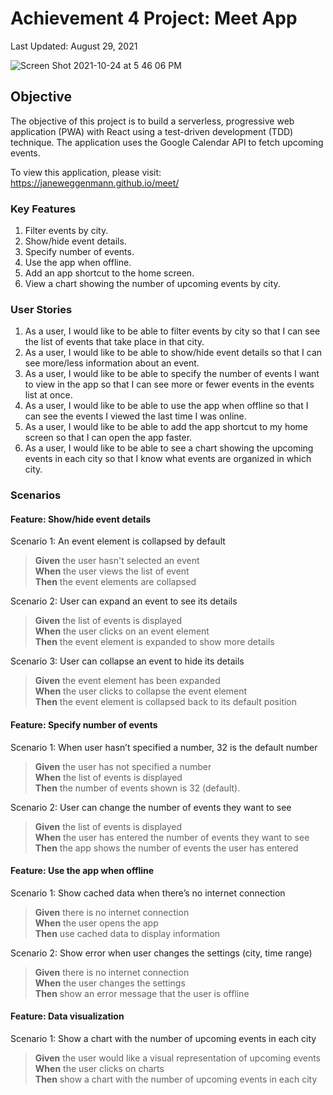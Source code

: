 # Achievement 4 Project: Meet App
Last Updated: August 29, 2021

![Screen Shot 2021-10-24 at 5 46 06 PM](https://user-images.githubusercontent.com/81497203/138614207-5cbfc9e9-a064-4f13-9c50-07226f49c158.png)


## Objective
The objective of this project is to build a serverless, progressive web application (PWA) with React using a test-driven development (TDD) technique. The application uses the Google Calendar API to fetch upcoming events.

To view this application, please visit: https://janeweggenmann.github.io/meet/

### Key Features
1. Filter events by city.
2. Show/hide event details.
3. Specify number of events.
4. Use the app when offline.
5. Add an app shortcut to the home screen.
6. View a chart showing the number of upcoming events by city.

### User Stories
1. As a user, I would like to be able to filter events by city so that I can see the list of events that take place in that city.
2. As a user, I would like to be able to show/hide event details so that I can see more/less information about an event.
3. As a user, I would like to be able to specify the number of events I want to view in the app so that I can see more or fewer events in the events list at once.
4. As a user, I would like to be able to use the app when offline so that I can see the events I viewed the last time I was online.
5. As a user, I would like to be able to add the app shortcut to my home screen so that I can open the app faster.
6. As a user, I would like to be able to see a chart showing the upcoming events in each city so that I know what events are organized in which city.

### Scenarios
#### Feature: Show/hide event details
Scenario 1: An event element is collapsed by default
  > **Given** the user hasn't selected an event  
  > **When** the user views the list of event  
  > **Then** the event elements are collapsed  

Scenario 2: User can expand an event to see its details
  > **Given** the list of events is displayed    
  > **When** the user clicks on an event element    
  > **Then** the event element is expanded to show more details  

Scenario 3: User can collapse an event to hide its details
  > **Given** the event element has been expanded  
  > **When** the user clicks to collapse the event element    
  > **Then** the event element is collapsed back to its default position    

#### Feature: Specify number of events
Scenario 1: When user hasn’t specified a number, 32 is the default number
  > **Given** the user has not specified a number  
  > **When** the list of events is displayed    
  > **Then** the number of events shown is 32 (default). 

Scenario 2: User can change the number of events they want to see
  > **Given** the list of events is displayed  
  > **When** the user has entered the number of events they want to see    
  > **Then** the app shows the number of events the user has entered    

#### Feature: Use the app when offline
Scenario 1: Show cached data when there’s no internet connection
  > **Given** there is no internet connection   
  > **When** the user opens the app  
  > **Then** use cached data to display information  

Scenario 2: Show error when user changes the settings (city, time range)
  > **Given** there is no internet connection  
  > **When** the user changes the settings  
  > **Then** show an error message that the user is offline

#### Feature: Data visualization
Scenario 1: Show a chart with the number of upcoming events in each city
  > **Given** the user would like a visual representation of upcoming events  
  > **When** the user clicks on charts  
  > **Then** show a chart with the number of upcoming events in each city


